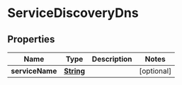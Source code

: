 

# ServiceDiscoveryDns


## Properties

| Name | Type | Description | Notes |
|------------ | ------------- | ------------- | -------------|
|**serviceName** | [**String**](String.md) |  |  [optional] |



